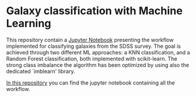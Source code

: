 # Galaxy classification with Machine Learning
This repository contain a <a href='https://github.com/lvallini/Galaxy_classification_withML/blob/main/sdss_class_bpt_colors.ipynb'>Jupyter Notebook</a> presenting the workflow implemented for classifying galaxies from the SDSS survey.
The goal is achieved through two different ML approaches: a KNN classification, and a Random Forest classification, both implemented with scikit-learn. 
The strong class imbalance the algorithm has been optimized by using also the dedicated `imblearn' library.

<a href='https://github.com/lvallini/Galaxy_classification_withML/blob/main/sdss_class_bpt_colors.ipynb'>In this repository</a> you can find the jupyter notebook containing all the workflow.

